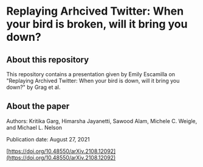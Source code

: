 # Replaying Arhcived Twitter: When your bird is broken, will it bring you down?

## About this repository

This repository contains a presentation given by Emily Escamilla on "Replaying Archived Twitter: When your bird is down, will it bring you down?" by Grag et al.

## About the paper

Authors: Kritika Garg, Himarsha Jayanetti, Sawood Alam, Michele C. Weigle, and Michael L. Nelson

Publication date: August 27, 2021

[https://doi.org/10.48550/arXiv.2108.12092](https://doi.org/10.48550/arXiv.2108.12092)